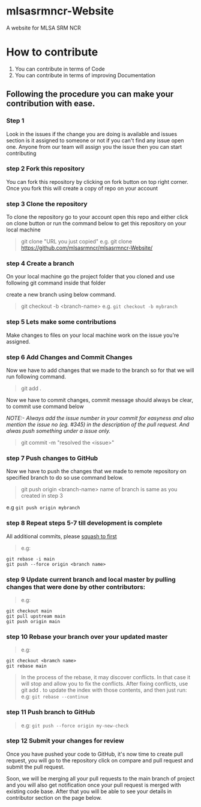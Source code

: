 # mlsasrmncr-Website
A website for MLSA SRM NCR 

# How to contribute
1. You can contribute in terms of Code
2. You can contribute in terms of improving Documentation
## Following the procedure you can make your contribution with ease.

### Step 1
Look in the issues if the change you are doing is available and issues section is it assigned to someone or not if you can't find any issue open one. Anyone from our team will assign you the issue then you can start contributing

### step 2 Fork this repository
You can fork this repository by clicking on fork button on top right corner. Once you fork this will create a copy of repo on your account

### step 3 Clone the repository 
To clone the repository go to your account open this repo and either click on clone button or run the command below to get this repository on your local machine

> git clone "URL you just copied"
e.g. git clone https://github.com/mlsasrmncr/mlsasrmncr-Website/

### step 4 Create a branch
On your local machine go the project folder that you cloned and use following git command inside that folder

create a new branch using below command.

> git checkout -b \<branch-name\>
e.g. `git checkout -b mybranch`

### step 5 Lets make some contributions
Make changes to files on your local machine work on the issue you're assigned. 

### step 6 Add Changes and Commit Changes
Now we have to add changes that we made to the branch so for that we will run following command.

> git add .

Now we have to commit changes, commit message should always be clear, to commit use command below 

*NOTE:- Always add the issue number in your commit for easyness and also mention the issue no (eg. #345) in the description of the pull request. And alwas push something under a issue only.*

> git commit -m "resolved the \<issue\>"

### step 7 Push changes to GitHub
Now we have to push the changes that we made to remote repository on specified branch to do so use command below.

> git push origin \<branch-name\>
name of branch is same as you created in step 3

e.g `git push origin mybranch`

### step 8 Repeat steps 5-7 till development is complete
All additional commits, please [squash to first](https://davidwalsh.name/squash-commits-git)

>e.g:
```
git rebase -i main
git push --force origin <branch name>
```
### step 9 Update current branch and local master by pulling changes that were done by other contributors:
>e.g:
```
git checkout main
git pull upstream main
git push origin main
```

### step 10 Rebase your branch over your updated master
>e.g:
```
git checkout <bramch name>
git rebase main
```
>In the process of the rebase, it may discover conflicts.
In that case it will stop and allow you to fix the conflicts.
After fixing conflicts, use git add . to update the index with those contents,
and then just run:
>e.g:
`git rebase --continue`

### step 11 Push branch to GitHub
>e.g:
`git push --force origin my-new-check`

### step 12 Submit your changes for review
Once you have pushed your code to GitHub, it's now time to create pull request, you will go to the repository click on compare and pull request and submit the pull request.

Soon, we will be merging all your pull requests to the main branch of project and you will also get notification once your pull request is merged with existing code base. After that you will be able to see your details in contributor section on the page below.
